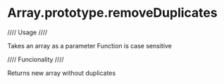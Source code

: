 # Array.prototype.removeDuplicates



//// Usage ////

Takes an array as a parameter<n/>
Function is case sensitive

//// Funcionality ////

Returns new array without duplicates

